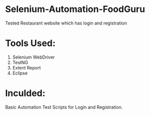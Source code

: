 # Selenium-Automation-FoodGuru
Tested Restaurant website which has login and registration
# Tools Used:
1. Selenium WebDriver
2. TestNG
3. Extent Report
4. Eclipse
# Inculded:
Basic Automation Test Scripts for Login and Registration. 
